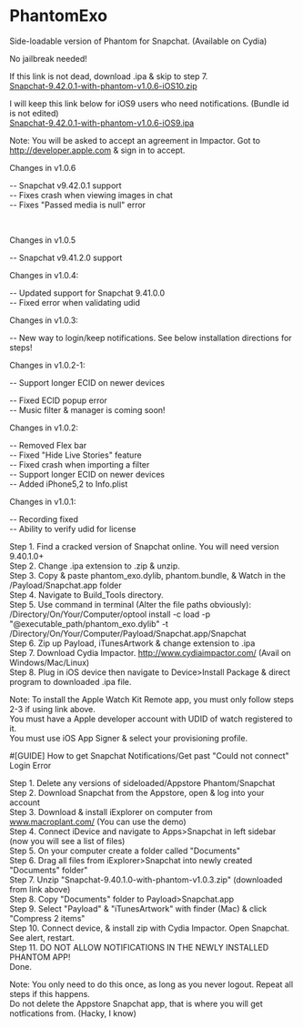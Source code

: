 # PhantomExo
Side-loadable version of Phantom for Snapchat. (Available on Cydia)

No jailbreak needed! <br />

If this link is not dead, download .ipa & skip to step 7. <br />
<a href="http://www92.zippyshare.com/v/Cose5n6j/file.html" target="_blank" class="zippyshare_link">Snapchat-9.42.0.1-with-phantom-v1.0.6-iOS10.zip</a>

I will keep this link below for iOS9 users who need notifications. (Bundle id is not edited) <br/>
<a href="http://www92.zippyshare.com/v/xvLWRNcd/file.html" target="_blank" class="zippyshare_link">Snapchat-9.42.0.1-with-phantom-v1.0.6-iOS9.ipa</a>


Note: You will be asked to accept an agreement in Impactor. Got to http://developer.apple.com & sign in to accept. <br/>

Changes in v1.0.6 </br>

-- Snapchat v9.42.0.1 support </br>
-- Fixes crash when viewing images in chat </br>
-- Fixes "Passed media is null" error </br>


</br>

Changes in v1.0.5 </br>

-- Snapchat v9.41.2.0 support </br>

Changes in v1.0.4: <br/>

-- Updated support for Snapchat 9.41.0.0 <br/>
-- Fixed error when validating udid <br/>

Changes in v1.0.3: <br/>

-- New way to login/keep notifications. See below installation directions for steps! <br/>

Changes in v1.0.2-1: <br/>

-- Support longer ECID on newer devices <br/>

-- Fixed ECID popup error <br/>
-- Music filter & manager is coming soon!<br/>

Changes in v1.0.2: <br/>

-- Removed Flex bar <br/>
-- Fixed "Hide Live Stories" feature<br/>
-- Fixed crash when importing a filter <br/>
-- Support longer ECID on newer devices <br/>
-- Added iPhone5,2 to Info.plist <br/>


Changes in v1.0.1: <br/>

-- Recording fixed <br/>
-- Ability to verify udid for license <br/>

Step 1. Find a cracked version of Snapchat online. You will need version 9.40.1.0+ <br />
Step 2. Change .ipa extension to .zip & unzip. <br />
Step 3. Copy & paste phantom_exo.dylib, phantom.bundle, & Watch in the /Payload/Snapchat.app folder <br />
Step 4. Navigate to Build_Tools directory. <br />
Step 5. Use command in terminal (Alter the file paths obviously): <br />
/Directory/On/Your/Computer/optool install -c load -p "@executable_path/phantom_exo.dylib" -t /Directory/On/Your/Computer/Payload/Snapchat.app/Snapchat <br />
Step 6. Zip up Payload, iTunesArtwork & change extension to .ipa <br />
Step 7. Download Cydia Impactor. http://www.cydiaimpactor.com/ (Avail on Windows/Mac/Linux)<br />
Step 8. Plug in iOS device then navigate to Device>Install Package & direct program to downloaded .ipa file. <br />

Note: To install the Apple Watch Kit Remote app, you must only follow steps 2-3 if using link above. <br />
You must have a Apple developer account with UDID of watch registered to it. <br />
You must use iOS App Signer & select your provisioning profile. <br />


#[GUIDE] How to get Snapchat Notifications/Get past "Could not connect" Login Error <br/>

Step 1. Delete any versions of sideloaded/Appstore Phantom/Snapchat <br />
Step 2. Download Snapchat from the Appstore, open & log into your account <br />
Step 3. Download & install iExplorer on computer from www.macroplant.com/‎ (You can use the demo) <br />
Step 4. Connect iDevice and navigate to Apps>Snapchat in left sidebar (now you will see a list of files) <br />
Step 5. On your computer create a folder called "Documents"<br />
Step 6. Drag all files from iExplorer>Snapchat into newly created "Documents" folder" <br />
Step 7. Unzip "Snapchat-9.40.1.0-with-phantom-v1.0.3.zip" (downloaded from link above)<br />
Step 8. Copy "Documents" folder to Payload>Snapchat.app <br />
Step 9. Select "Payload" & "iTunesArtwork" with finder (Mac) & click "Compress 2 items" <br />
Step 10. Connect device, & install zip with Cydia Impactor. Open Snapchat. See alert, restart. <br />
Step 11. DO NOT ALLOW NOTIFICATIONS IN THE NEWLY INSTALLED PHANTOM APP! <br />
Done. <br />

Note: You only need to do this once, as long as you never logout. Repeat all steps if this happens. <br />
Do not delete the Appstore Snapchat app, that is where you will get notfications from. (Hacky, I know) <br />











